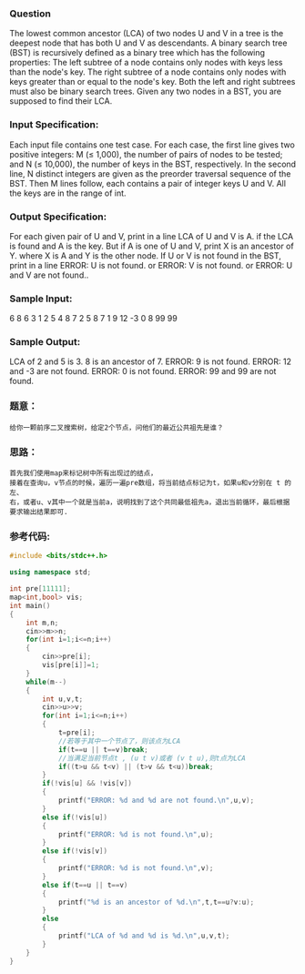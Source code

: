 ### Question
The lowest common ancestor (LCA) of two nodes U and V in a tree is the deepest node that has both U and V as descendants.
A binary search tree (BST) is recursively defined as a binary tree which has the following properties:
The left subtree of a node contains only nodes with keys less than the node's key.
The right subtree of a node contains only nodes with keys greater than or equal to the node's key.
Both the left and right subtrees must also be binary search trees.
Given any two nodes in a BST, you are supposed to find their LCA.

### Input Specification:
Each input file contains one test case. For each case, the first line gives two positive integers: M (≤ 1,000), the number of pairs of nodes to be tested; and N (≤ 10,000), the number of keys in the BST, respectively. In the second line, N distinct integers are given as the preorder traversal sequence of the BST. Then M lines follow, each contains a pair of integer keys U and V. All the keys are in the range of int.

### Output Specification:
For each given pair of U and V, print in a line LCA of U and V is A. if the LCA is found and A is the key. But if A is one of U and V, print X is an ancestor of Y. where X is A and Y is the other node. If U or V is not found in the BST, print in a line ERROR: U is not found. or ERROR: V is not found. or ERROR: U and V are not found..

### Sample Input:
6 8
6 3 1 2 5 4 8 7
2 5
8 7
1 9
12 -3
0 8
99 99
### Sample Output:
LCA of 2 and 5 is 3.
8 is an ancestor of 7.
ERROR: 9 is not found.
ERROR: 12 and -3 are not found.
ERROR: 0 is not found.
ERROR: 99 and 99 are not found.

### 题意：
```in
给你一颗前序二叉搜索树，给定2个节点，问他们的最近公共祖先是谁？
```
### 思路：
```in
首先我们使用map来标记树中所有出现过的结点，
接着在查询u，v节点的时候，遍历一遍pre数组，将当前结点标记为t，如果u和v分别在 t 的左、
右，或者u、v其中一个就是当前a，说明找到了这个共同最低祖先a，退出当前循环，最后根据要求输出结果即可.
```
### 参考代码:
```c++
#include <bits/stdc++.h>

using namespace std;

int pre[11111];
map<int,bool> vis;
int main()
{
    int m,n;
    cin>>m>>n;
    for(int i=1;i<=n;i++)
    {
        cin>>pre[i];
        vis[pre[i]]=1;
    }
    while(m--)
    {
        int u,v,t;
        cin>>u>>v;
        for(int i=1;i<=n;i++)
        {
            t=pre[i];
            //若等于其中一个节点了，则该点为LCA
            if(t==u || t==v)break;
            //当满足当前节点t , (u t v)或者 (v t u),则t点为LCA
            if((t>u && t<v) || (t>v && t<u))break;
        }
        if(!vis[u] && !vis[v])
        {
            printf("ERROR: %d and %d are not found.\n",u,v);
        }
        else if(!vis[u])
        {
            printf("ERROR: %d is not found.\n",u);
        }
        else if(!vis[v])
        {
            printf("ERROR: %d is not found.\n",v);
        }
        else if(t==u || t==v)
        {
            printf("%d is an ancestor of %d.\n",t,t==u?v:u);
        }
        else
        {
            printf("LCA of %d and %d is %d.\n",u,v,t);
        }
    }
}
```